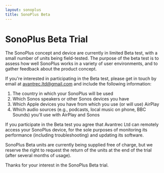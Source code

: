 ```yaml
---
layout: sonoplus
title: SonoPlus Beta
---
```


# SonoPlus Beta Trial

The SonoPlus concept and device are currently in limited Beta test, with a small number of units being field-tested. The purpose of the beta test is to assess how well SonoPlus works in a variety of user environments, and to gather feedback about the product concept.

If you're interested in participating in the Beta test, please get in touch by email at <a href="mailto:avantrec.ltd@gmail.com">avantrec.ltd@gmail.com</a> and include the following information:

1. The country in which your SonoPlus will be used
2. Which Sonos speakers or other Sonos devices you have
3. Which Apple devices you have from which you use (or will use) AirPlay
4. Which audio sources (e.g., podcasts, local music on phone, BBC Sounds) you'll use with AirPlay and Sonos

If you participate in the Beta test you agree that Avantrec Ltd can remotely access your SonoPlus device, for the sole purposes of monitoring its performance (including troubleshooting) and updating its software.

SonoPlus Beta units are currently being supplied free of charge, but we reserve the right to request the return of the units at the end of the trial (after several months of usage).

Thanks for your interest in the SonoPlus Beta trial.